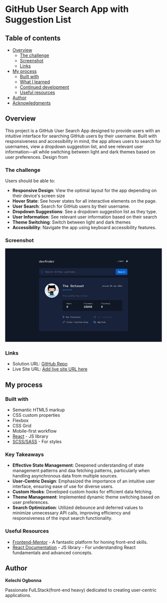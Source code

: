 # GitHub User Search App with Suggestion List

## Table of contents

- [Overview](#overview)
  - [The challenge](#the-challenge)
  - [Screenshot](#screenshot)
  - [Links](#links)
- [My process](#my-process)
  - [Built with](#built-with)
  - [What I learned](#what-i-learned)
  - [Continued development](#continued-development)
  - [Useful resources](#useful-resources)
- [Author](#author)
- [Acknowledgments](#acknowledgments)

## Overview
This project is a GitHub User Search App designed to provide users with an intuitive interface for searching GitHub users by their username. Built with responsiveness and accessibility in mind, the app allows users to search for usernames, view a dropdown suggestion list, and see relevant user information—all while switching between light and dark themes based on user preferences.
Design from 
### The challenge

Users should be able to:

- **Responsive Design**: View the optimal layout for the app depending on their device's screen size
- **Hover State**: See hover states for all interactive elements on the page.
- **User Search**: Search for GitHub users by their username.
- **Dropdown Suggestions**: See a dropdown suggestion list as they type.
- **User Information**: See relevant user information based on their search
- **Theme Switching**: Switch between light and dark themes
- **Accessibility**: Navigate the app using keyboard accessibility features.

### Screenshot

![screenshot](src/assets/images/ui-design.jpg)


### Links

- Solution URL: [GitHub Repo](https://github.com/Kellswork/github-user-search-app)
- Live Site URL: [Add live site URL here](https://your-live-site-url.com)

## My process

### Built with

- Semantic HTML5 markup
- CSS custom properties
- Flexbox
- CSS Grid
- Mobile-first workflow
- [React](https://reactjs.org/) - JS library
- [SCSS/SASS](https://sass-lang.com/) - For styles


### Key Takeaways

- **Effective State Management**: Deepened understanding of state management patterns and daa fetching patterns, particularly when handling asynchronous data from multiple sources.
- **User-Centric Design**: Emphasized the importance of an intuitive user interface, ensuring ease of use for diverse users.
- **Custom Hooks**: Developed custom hooks for efficient data fetching.
- **Theme Management**: Implemented dynamic theme switching based on user preferences.
- **Search Optimization**: Utilized debounce and deferred values to minimize unnecessary API calls, improving efficiency and responsiveness of the input search functionality.

### Useful Resources
- [Frontend-Mentor](https://www.frontendmentor.io/challenges/github-user-search-app-Q09YOgaH6) - A fantastic platform for honing front-end skills.
- [React Documentation](https://react.dev) - JS library - For understanding React fundamentals and advanced concepts.


## Author

**Kelechi Ogbonna**

Passionate FulLStack(front-end heavy) dedicated to creating user-centric applications.


